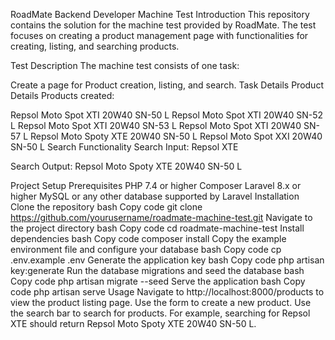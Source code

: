 RoadMate Backend Developer Machine Test
Introduction
This repository contains the solution for the machine test provided by RoadMate. The test focuses on creating a product management page with functionalities for creating, listing, and searching products.

Test Description
The machine test consists of one task:

Create a page for Product creation, listing, and search.
Task Details
Product Details
Products created:

Repsol Moto Spot XTI 20W40 SN-50 L
Repsol Moto Spot XTI 20W40 SN-52 L
Repsol Moto Spot XTI 20W40 SN-53 L
Repsol Moto Spot XTI 20W40 SN-57 L
Repsol Moto Spoty XTE 20W40 SN-50 L
Repsol Moto Spot XXI 20W40 SN-50 L
Search Functionality
Search Input: Repsol XTE

Search Output: Repsol Moto Spoty XTE 20W40 SN-50 L

Project Setup
Prerequisites
PHP 7.4 or higher
Composer
Laravel 8.x or higher
MySQL or any other database supported by Laravel
Installation
Clone the repository
bash
Copy code
git clone https://github.com/yourusername/roadmate-machine-test.git
Navigate to the project directory
bash
Copy code
cd roadmate-machine-test
Install dependencies
bash
Copy code
composer install
Copy the example environment file and configure your database
bash
Copy code
cp .env.example .env
Generate the application key
bash
Copy code
php artisan key:generate
Run the database migrations and seed the database
bash
Copy code
php artisan migrate --seed
Serve the application
bash
Copy code
php artisan serve
Usage
Navigate to http://localhost:8000/products to view the product listing page.
Use the form to create a new product.
Use the search bar to search for products. For example, searching for Repsol XTE should return Repsol Moto Spoty XTE 20W40 SN-50 L.

